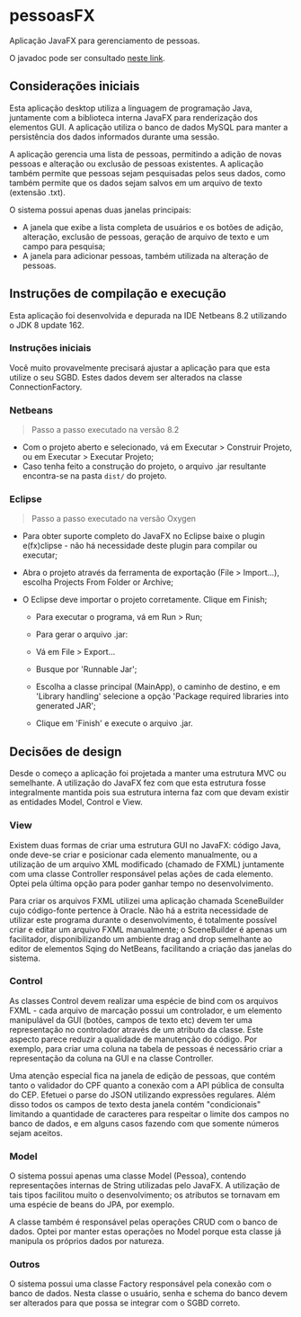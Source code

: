 # pessoasFX
Aplicação JavaFX para gerenciamento de pessoas.

O javadoc pode ser consultado [neste link](https://dancruzsc.github.io/pessoasFX/javadocs/index.html).


## Considerações iniciais
Esta aplicação desktop utiliza a linguagem de programação Java, juntamente com a biblioteca interna JavaFX para renderização dos elementos GUI. A aplicação utiliza o banco de dados MySQL para manter a persistência dos dados informados durante uma sessão.

A aplicação gerencia uma lista de pessoas, permitindo a adição de novas pessoas e alteração ou exclusão de pessoas existentes. A aplicação também permite que pessoas sejam pesquisadas pelos seus dados, como também permite que os dados sejam salvos em um arquivo de texto (extensão .txt).

O sistema possui apenas duas janelas principais: 
* A janela que exibe a lista completa de usuários e os botões de adição, alteração, exclusão de pessoas, geração de arquivo de texto e um campo para pesquisa;
* A janela para adicionar pessoas, também utilizada na alteração de pessoas.

## Instruções de compilação e execução

Esta aplicação foi desenvolvida e depurada na IDE Netbeans 8.2 utilizando o JDK 8 update 162.

### Instruções iniciais
Você muito provavelmente precisará ajustar a aplicação para que esta utilize o seu SGBD. Estes dados devem ser alterados na classe ConnectionFactory.

### Netbeans
> Passo a passo executado na versão 8.2

  - Com o projeto aberto e selecionado, vá em Executar > Construir Projeto, ou em Executar > Executar Projeto;
  - Caso tenha feito a construção do projeto, o arquivo .jar resultante encontra-se na pasta `dist/` do projeto.

### Eclipse
> Passo a passo executado na versão Oxygen

  - Para obter suporte completo do JavaFX no Eclipse baixe o plugin e(fx)clipse - não há necessidade deste plugin para compilar ou executar;
  - Abra o projeto através da ferramenta de exportação (File > Import...), escolha Projects From Folder or Archive;
  - O Eclipse deve importar o projeto corretamente. Clique em Finish;

    - Para executar o programa, vá em Run > Run;

    - Para gerar o arquivo .jar: 
    - Vá em File > Export...
    - Busque por 'Runnable Jar';
    - Escolha a classe principal (MainApp), o caminho de destino, e em 'Library handling' selecione a opção 'Package required libraries into generated JAR';
    - Clique em 'Finish' e execute o arquivo .jar.


## Decisões de design
Desde o começo a aplicação foi projetada a manter uma estrutura MVC ou semelhante. A utilização do JavaFX fez com que esta estrutura fosse integralmente mantida pois sua estrutura interna faz com que devam existir as entidades Model, Control e View.

### View
Existem duas formas de criar uma estrutura GUI no JavaFX: código Java, onde deve-se criar e posicionar cada elemento manualmente, ou a utilização de um arquivo XML modificado (chamado de FXML) juntamente com uma classe Controller responsável pelas ações de cada elemento. Optei pela última opção para poder ganhar tempo no desenvolvimento. 

Para criar os arquivos FXML utilizei uma aplicação chamada SceneBuilder cujo código-fonte pertence à Oracle. Não há a estrita necessidade de utilizar este programa durante o desenvolvimento, é totalmente possível criar e editar um arquivo FXML manualmente; o SceneBuilder é apenas um facilitador, disponibilizando um ambiente drag and drop semelhante ao editor de elementos Sqing do NetBeans, facilitando a criação das janelas do sistema.

### Control
As classes Control devem realizar uma espécie de bind com os arquivos FXML - cada arquivo de marcação possui um controlador, e um elemento manipulável da GUI (botões, campos de texto etc) devem ter uma representação no controlador através de um atributo da classe. Este aspecto parece reduzir a qualidade de manutenção do código. Por exemplo, para criar uma coluna na tabela de pessoas é necessário criar a representação da coluna na GUI e na classe Controller.

Uma atenção especial fica na janela de edição de pessoas, que contém tanto o validador do CPF quanto a conexão com a API pública de consulta do CEP. Efetuei o parse do JSON utilizando expressões regulares. Além disso todos os campos de texto desta janela contém "condicionais" limitando a quantidade de caracteres para respeitar o limite dos campos no banco de dados, e em alguns casos fazendo com que somente números sejam aceitos.

### Model
O sistema possui apenas uma classe Model (Pessoa), contendo representações internas de String utilizadas pelo JavaFX. A utilização de tais tipos facilitou muito o desenvolvimento; os atributos se tornavam em uma espécie de beans do JPA, por exemplo.

A classe também é responsável pelas operações CRUD com o banco de dados. Optei por manter estas operações no Model porque esta classe já manipula os próprios dados por natureza.

### Outros
O sistema possui uma classe Factory responsável pela conexão com o banco de dados. Nesta classe o usuário, senha e schema do banco devem ser alterados para que possa se integrar com o SGBD correto.